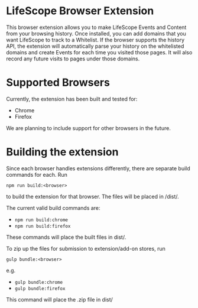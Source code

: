# LifeScope Browser Extension

This browser extension allows you to make LifeScope Events and Content from your browsing history.
Once installed, you can add domains that you want LifeScope to track to a Whitelist.
If the browser supports the history API, the extension will automatically parse your history on the whitelisted domains and create Events for each time you visited those pages.
It will also record any future visits to pages under those domains.

# Supported Browsers

Currently, the extension has been built and tested for:

* Chrome
* Firefox

We are planning to include support for other browsers in the future. 

# Building the extension

Since each browser handles extensions differently, there are separate build commands for each.
Run 

`npm run build:<browser>`

to build the extension for that browser. The files will be placed in /dist/<browser>.

The current valid build commands are:

* `npm run build:chrome`
* `npm run build:firefox`

These commands will place the built files in dist/<browser>.

To zip up the files for submission to extension/add-on stores, run

`gulp bundle:<browser>`

e.g.

* `gulp bundle:chrome`
* `gulp bundle:firefox`

This command will place the .zip file in dist/